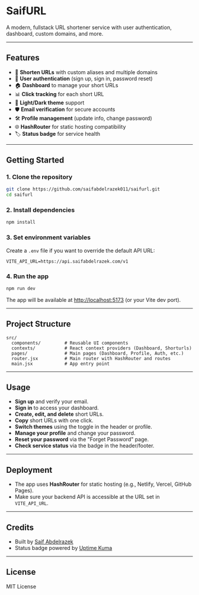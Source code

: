 # SaifURL

A modern, fullstack URL shortener service with user authentication, dashboard, custom domains, and more.

---

## Features

- 🔗 **Shorten URLs** with custom aliases and multiple domains
- 👤 **User authentication** (sign up, sign in, password reset)
- 🏠 **Dashboard** to manage your short URLs
- 📊 **Click tracking** for each short URL
- 🎨 **Light/Dark theme** support
- 🛡️ **Email verification** for secure accounts
- 🛠️ **Profile management** (update info, change password)
- 🌐 **HashRouter** for static hosting compatibility
- 🏷️ **Status badge** for service health

---

## Getting Started

### 1. **Clone the repository**

```sh
git clone https://github.com/saifabdelrazek011/saifurl.git
cd saifurl
```

### 2. **Install dependencies**

```sh
npm install
```

### 3. **Set environment variables**

Create a `.env` file if you want to override the default API URL:

```
VITE_API_URL=https://api.saifabdelrazek.com/v1
```

### 4. **Run the app**

```sh
npm run dev
```

The app will be available at [http://localhost:5173](http://localhost:5173) (or your Vite dev port).

---

## Project Structure

```
src/
  components/         # Reusable UI components
  contexts/           # React context providers (Dashboard, Shorturls)
  pages/              # Main pages (Dashboard, Profile, Auth, etc.)
  router.jsx          # Main router with HashRouter and routes
  main.jsx            # App entry point
```

---

## Usage

- **Sign up** and verify your email.
- **Sign in** to access your dashboard.
- **Create, edit, and delete** short URLs.
- **Copy** short URLs with one click.
- **Switch themes** using the toggle in the header or profile.
- **Manage your profile** and change your password.
- **Reset your password** via the "Forget Password" page.
- **Check service status** via the badge in the header/footer.

---

## Deployment

- The app uses **HashRouter** for static hosting (e.g., Netlify, Vercel, GitHub Pages).
- Make sure your backend API is accessible at the URL set in `VITE_API_URL`.

---

## Credits

- Built by [Saif Abdelrazek](https://saifabdelrazek.com)
- Status badge powered by [Uptime Kuma](https://status.saifabdelrazek.com)

---

## License

MIT License
